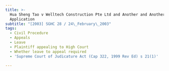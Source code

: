 ```yaml
---
title: >-
  Hua Sheng Tao v Welltech Construction Pte Ltd and Another and Another
  Application
subtitle: "[2003] SGHC 28 / 24\_February\_2003"
tags:
  - Civil Procedure
  - Appeals
  - Leave
  - Plaintiff appealing to High Court
  - Whether leave to appeal required
  - 'Supreme Court of Judicature Act (Cap 322, 1999 Rev Ed) s 21(1)'

---
```


